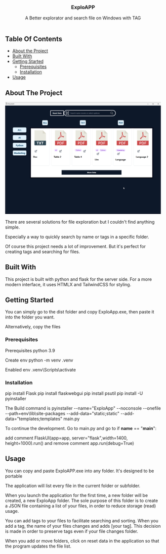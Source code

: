 <br/>
<p align="center">
  <h3 align="center">ExploAPP</h3>

  <p align="center">
    A Better explorator and search file on Windows with TAG
    <br/>
    <br/>
  </p>
</p>



## Table Of Contents

* [About the Project](#about-the-project)
* [Built With](#built-with)
* [Getting Started](#getting-started)
  * [Prerequisites](#prerequisites)
  * [Installation](#installation)
* [Usage](#usage)

## About The Project

![Screen Shot](./exemple.png)

There are several solutions for file exploration but I couldn't find anything simple.

Especially a way to quickly search by name or tags in a specific folder.

Of course this project needs a lot of improvement. But it's perfect for creating tags and searching for files.


## Built With

This project is built with python and flask for the server side. For a more modern interface, it uses HTMLX and TailwindCSS for styling.

## Getting Started

You can simply go to the dist folder and copy ExploApp.exe, then paste it into the folder you want.

Alternatively, copy the files

### Prerequisites

Prerequisites python 3.9

Create env
python -m venv .venv

Enabled env
.venv\Scripts\activate

### Installation

pip install Flask
pip install flaskwebgui
pip install psutil
pip install -U pyinstaller

The Build command is
pyinstaller --name="ExploApp" --noconsole --onefile --path=env\lib\site-packages --add-data="static;static" --add-data="templates;templates" main.py

To continue the development. 
Go to main.py 
and go to
 if __name__ == "__main__":

add comment
 FlaskUI(app=app, server="flask",width=1400, height=1000).run()
and remove comment
 app.run(debug=True)


## Usage

You can copy and paste ExploAPP.exe into any folder. It's designed to be portable

The application will list every file in the current folder or subfolder.

When you launch the application for the first time, a new folder will be created, a new ExploApp folder. The sole purpose of this folder is to create a JSON file containing a list of your files, in order to reduce storage (read) usage. 

You can add tags to your files to facilitate searching and sorting. When you add a tag, the name of your files changes and adds [your tag]. This decision is made in order to preserve tags even if your file changes folder.

When you add or move folders, click on reset data in the application so that the program updates the file list.